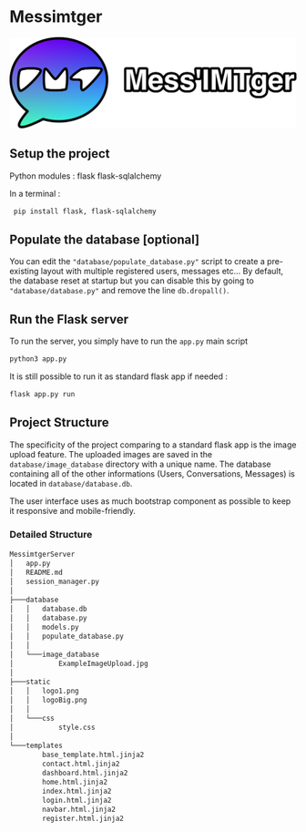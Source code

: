 # Messimtger

![logoBig.png](static%2FlogoBig.png)

## Setup the project

Python modules :
flask
flask-sqlalchemy

In a terminal :
```bash
 pip install flask, flask-sqlalchemy
 ```
## Populate the database [optional]
You can edit the `"database/populate_database.py"` script to create a pre-existing layout with multiple registered users, messages etc...
By default, the database reset at startup but you can disable this by going to `"database/database.py"` and remove the line  `db.dropall()`.

## Run the Flask server

To run the server, you simply have to run the `app.py` main script
```bash
python3 app.py
 ```

It is still possible to run it as standard flask app if needed :
```bash
flask app.py run
 ```

## Project Structure
The specificity of the project comparing to a standard flask app is the image upload feature. 
The uploaded images are saved in the `database/image_database` directory with a unique name.
The database containing all of the other informations (Users, Conversations, Messages) is located in `database/database.db`.

The user interface uses as much bootstrap component as possible to keep it responsive and mobile-friendly.

### Detailed Structure
```
MessimtgerServer
│   app.py
│   README.md
│   session_manager.py
│
├───database
│   │   database.db
│   │   database.py
│   │   models.py
│   │   populate_database.py
│   │
│   └───image_database
│           ExampleImageUpload.jpg
│
├───static
│   │   logo1.png
│   │   logoBig.png
│   │
│   └───css
│           style.css
│
└───templates
        base_template.html.jinja2
        contact.html.jinja2
        dashboard.html.jinja2
        home.html.jinja2
        index.html.jinja2
        login.html.jinja2
        navbar.html.jinja2
        register.html.jinja2
```
